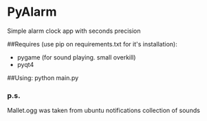 # PyAlarm
Simple alarm clock app with seconds precision

##Requires (use pip on requirements.txt for it's installation):
- pygame (for sound playing. small overkill)
- pyqt4

##Using:
python main.py

### p.s. 
Mallet.ogg was taken from ubuntu notifications collection of sounds
